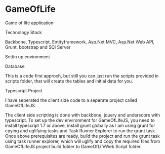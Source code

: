 # GameOfLife
Game of life application

Technology Stack

Backbone, Typescript, Entityframework, Asp.Net MVC, Asp.Net Web API, Grunt, bootstrap and SQl Server

Settin up environment

Database

This is a code first approch, but still you can just run the scripts provided in scripts folder, that will create the tables and initial data for you.

Typescript Project

I have seperated the client side code to a seperate project called GameOfLifeJS

The client side scripting is done with backbone, jquery and underscore with typescript. 
To set up the dev environment for GameOfLifeJS, you need to install typescript 1.7  or above, install grunt globally as I am using grunt for cpying and uglifying tasks and Task Runner Explorer to run the grunt task.
Once above prerequisites are ready, build the project and run the grunt task using task runner explorer, which will uglify and copy the required files from GameOfLifeJS project build folder to GameOfLifeWeb Script folder.

